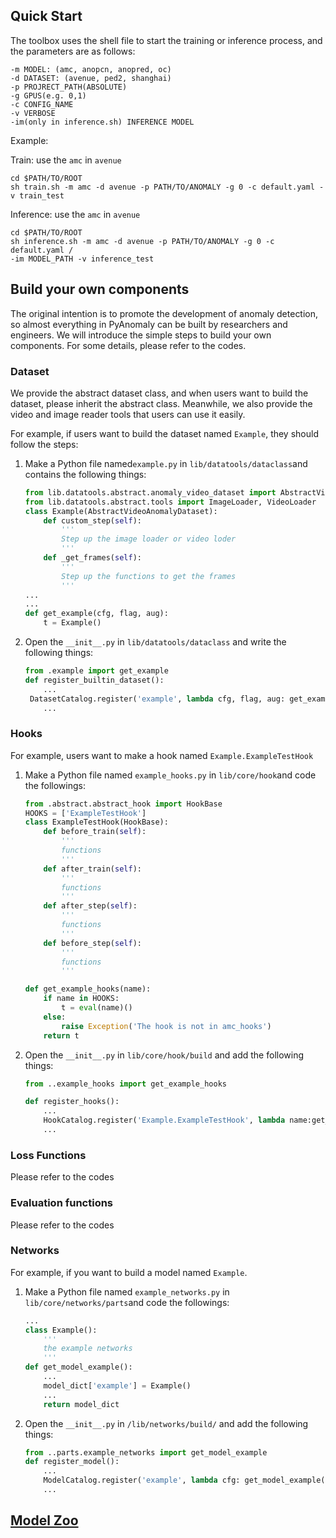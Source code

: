 ## Quick Start
The toolbox uses the shell file to start the training or inference process, and the parameters are as follows:

```
-m MODEL: (amc, anopcn, anopred, oc)
-d DATASET: (avenue, ped2, shanghai)
-p PROJRECT_PATH(ABSOLUTE)
-g GPUS(e.g. 0,1)
-c CONFIG_NAME
-v VERBOSE
-im(only in inference.sh) INFERENCE MODEL
```

Example: 

Train: use the `amc` in `avenue`

```shell
cd $PATH/TO/ROOT
sh train.sh -m amc -d avenue -p PATH/TO/ANOMALY -g 0 -c default.yaml -v train_test
```

Inference: use the `amc` in `avenue`

```shell
cd $PATH/TO/ROOT
sh inference.sh -m amc -d avenue -p PATH/TO/ANOMALY -g 0 -c default.yaml /
-im MODEL_PATH -v inference_test
```

## Build your own components

The original intention is to promote the development of anomaly detection, so almost everything in PyAnomaly can be built by researchers and engineers. We will introduce the simple steps to build your own components. For some details, please refer to the codes. 

### Dataset

We provide the abstract dataset class, and when users want to build the dataset, please inherit the abstract class. Meanwhile, we also provide the video and image reader tools that users can use it easily.

For example, if users want to build the dataset named `Example`, they should follow the steps:

1. Make a Python file named`example.py`  in `lib/datatools/dataclass`and contains the following things:

   ```python
   from lib.datatools.abstract.anomaly_video_dataset import AbstractVideoAnomalyDataset
   from lib.datatools.abstract.tools import ImageLoader, VideoLoader
   class Example(AbstractVideoAnomalyDataset):
       def custom_step(self):
           '''
           Step up the image loader or video loder
           '''
       def _get_frames(self):
           '''
           Step up the functions to get the frames
           '''
   ...
   ...
   def get_example(cfg, flag, aug):
       t = Example()
   ```

2. Open the `__init__.py`  in `lib/datatools/dataclass` and write the following things:

   ```python
   from .example import get_example
   def register_builtin_dataset():
       ...
   	DatasetCatalog.register('example', lambda cfg, flag, aug: get_example(cfg, flag, aug))
       ...
   ```

### Hooks

For example, users want to make a hook named `Example.ExampleTestHook`

1. Make a Python file named `example_hooks.py` in `lib/core/hook`and code the followings:

   ```python
   from .abstract.abstract_hook import HookBase
   HOOKS = ['ExampleTestHook']
   class ExampleTestHook(HookBase):
       def before_train(self):
           '''
           functions
           '''
       def after_train(self):
           '''
           functions
           '''
       def after_step(self):
           '''
           functions
           '''
       def before_step(self):
           '''
           functions
           '''
   
   def get_example_hooks(name):
       if name in HOOKS:
           t = eval(name)()
       else:
           raise Exception('The hook is not in amc_hooks')
       return t
   
   ```

2. Open the `__init__.py`  in `lib/core/hook/build` and add the following things:

   ```python
   from ..example_hooks import get_example_hooks
   
   def register_hooks():
       ...
       HookCatalog.register('Example.ExampleTestHook', lambda name:get_example_hooks(name))
       ...
   ```

### Loss Functions

Please refer to the codes

### Evaluation functions

Please refer to the codes

### Networks

For example, if you want to build a model named `Example`.

1. Make a Python file named `example_networks.py` in `lib/core/networks/parts`and code the followings:

   ```python
   ...
   class Example():
       '''
       the example networks
       '''
   def get_model_example():
       ...
       model_dict['example'] = Example()
       ...
       return model_dict
   ```

   

2. Open the `__init__.py`  in `/lib/networks/build/` and add the following things:

   ```python
   from ..parts.example_networks import get_model_example
   def register_model():
       ...
       ModelCatalog.register('example', lambda cfg: get_model_example(cfg))
       ...
   ```

   

## [Model Zoo](./model_zoo.md)

